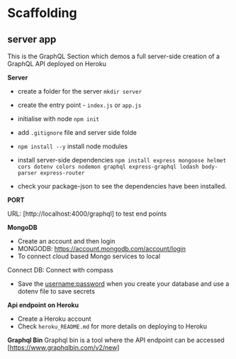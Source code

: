 # Scaffolding

## server app

This is the GraphQL Section which demos a full server-side creation of a GraphQL API deployed on Heroku

**Server**

- create a folder for the server `mkdir server`
- create the entry point - `index.js` or `app.js`
- initialise with node `npm init`
- add `.gitignore` file and server side folde
- `npm install --y` install node modules
- install server-side dependencies `npm install express mongoose helmet cors dotenv colors nodemon graphql express-graphql lodash body-parser express-router`

- check your package-json to see the dependencies have been installed.

**PORT**

URL: [http://localhost:4000/graphql] to test end points

**MongoDB**

- Create an account and then login
- MONGODB: https://account.mongodb.com/account/login
- To connect cloud based Mongo services to local

Connect DB:
Connect with compass

- Save the <username:password> when you create your database and use a dotenv file to save secrets

**Api endpoint on Heroku**

- Create a Heroku account
- Check `heroku_README.md` for more details on deploying to Heroku

**Graphql Bin**
Graphql bin is a tool where the API endpoint can be accessed
[https://www.graphqlbin.com/v2/new]
